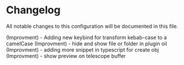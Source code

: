 # Changelog

All notable changes to this configuration will be documented in this file.

(Improvment) - Adding new keybind for transform kebab-case to a camelCase
(Improvment) - hide and show file or folder in plugin oil
(Improvment) - adding more snippet in typescript for create obj
(Improvment) - show preview on telescope buffer
